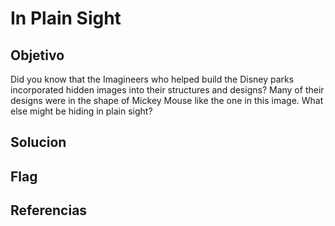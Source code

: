 # In Plain Sight 

## Objetivo
Did you know that the Imagineers who helped build the Disney parks incorporated hidden images into their structures and designs? Many of their designs were in the shape of Mickey Mouse like the one in this image. What else might be hiding in plain sight?

## Solucion



## Flag

## Referencias
